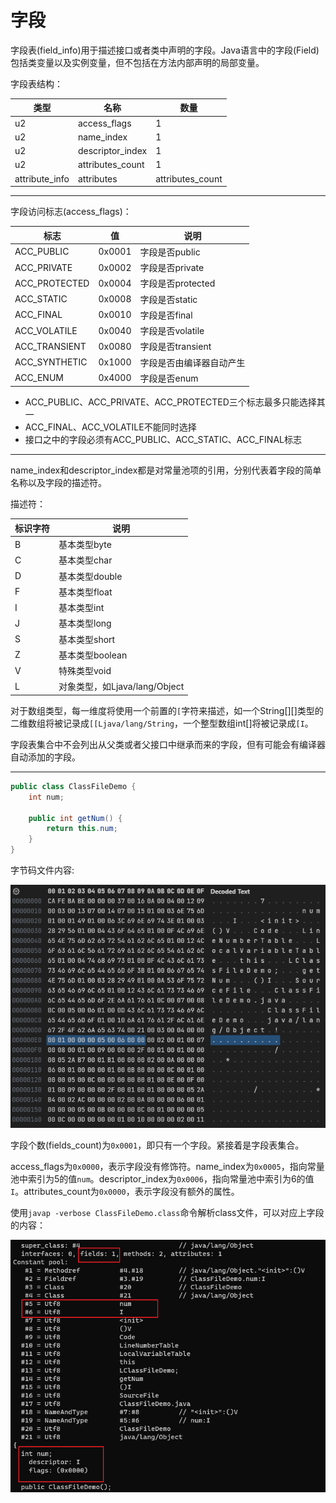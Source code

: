 # 字段

字段表(field_info)用于描述接口或者类中声明的字段。Java语言中的字段(Field)包括类变量以及实例变量，但不包括在方法内部声明的局部变量。

字段表结构：

| 类型         | 名称           | 数量           |
| -------------- | ---------------- | ---------------- |
| u2             | access_flags     | 1                |
| u2             | name_index       | 1                |
| u2             | descriptor_index | 1                |
| u2             | attributes_count | 1                |
| attribute_info | attributes       | attributes_count |

---

字段访问标志(access_flags)：

| 标志        | 值    | 说明                   |
| ------------- | ------ | ------------------------ |
| ACC_PUBLIC    | 0x0001 | 字段是否public       |
| ACC_PRIVATE   | 0x0002 | 字段是否private      |
| ACC_PROTECTED | 0x0004 | 字段是否protected    |
| ACC_STATIC    | 0x0008 | 字段是否static       |
| ACC_FINAL     | 0x0010 | 字段是否final        |
| ACC_VOLATILE  | 0x0040 | 字段是否volatile     |
| ACC_TRANSIENT | 0x0080 | 字段是否transient    |
| ACC_SYNTHETIC | 0x1000 | 字段是否由编译器自动产生 |
| ACC_ENUM      | 0x4000 | 字段是否enum         |

- ACC_PUBLIC、ACC_PRIVATE、ACC_PROTECTED三个标志最多只能选择其一
- ACC_FINAL、ACC_VOLATILE不能同时选择
- 接口之中的字段必须有ACC_PUBLIC、ACC_STATIC、ACC_FINAL标志

---

name_index和descriptor_index都是对常量池项的引用，分别代表着字段的简单名称以及字段的描述符。

描述符：

| 标识字符 | 说明                        |
| -------- | ----------------------------- |
| B        | 基本类型byte              |
| C        | 基本类型char              |
| D        | 基本类型double            |
| F        | 基本类型float             |
| I        | 基本类型int               |
| J        | 基本类型long              |
| S        | 基本类型short             |
| Z        | 基本类型boolean           |
| V        | 特殊类型void              |
| L        | 对象类型，如Ljava/lang/Object |

对于数组类型，每一维度将使用一个前置的`[`字符来描述，如一个String[][]类型的二维数组将被记录成`[[Ljava/lang/String`，一个整型数组int[]将被记录成`[I`。

字段表集合中不会列出从父类或者父接口中继承而来的字段，但有可能会有编译器自动添加的字段。

---

```java
public class ClassFileDemo {
    int num;

    public int getNum() {
        return this.num;
    }
}
```

字节码文件内容:

![](./img/class_file5.png)

字段个数(fields_count)为`0x0001`，即只有一个字段。紧接着是字段表集合。

access_flags为`0x0000`，表示字段没有修饰符。name_index为`0x0005`，指向常量池中索引为5的值`num`。descriptor_index为`0x0006`，指向常量池中索引为6的值`I`。attributes_count为`0x0000`，表示字段没有额外的属性。

使用`javap -verbose ClassFileDemo.class`命令解析class文件，可以对应上字段的内容：

![](./img/javap4.png)
